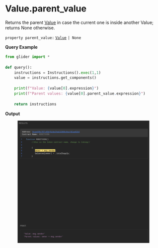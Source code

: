 # Value.parent\_value

Returns the parent [Value](../) in case the current one is inside another Value; returns None otherwise.

`property parent_value:` [`Value`](../) `| None`

**Query Example**

```python
from glider import *

def query():
    instructions = Instructions().exec(1,1)
    value = instructions.get_components()

    print(f"Value: {value[0].expression}")
    print(f"Parent values: {value[0].parent_value.expression}")
    
    return instructions
```

**Output**

<figure><img src="../../../.gitbook/assets/image (1) (1) (1) (1) (1) (1) (1).png" alt=""><figcaption></figcaption></figure>
